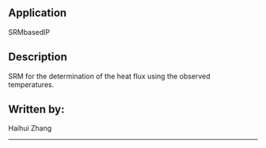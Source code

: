 Application
-----------

SRMbasedIP

Description
-----------   

SRM for the determination of the heat flux using the observed temperatures. 
                        
Written by:
-----------

Haihui Zhang
                                
---------------------------------


